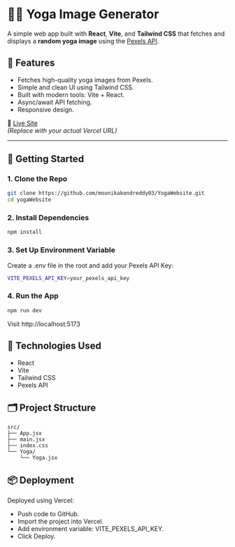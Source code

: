 # 🧘‍♀️ Yoga Image Generator
A simple web app built with **React**, **Vite**, and **Tailwind CSS** that fetches and displays a **random yoga image** using the [Pexels API](https://www.pexels.com/api/).

## 🌟 Features
- Fetches high-quality yoga images from Pexels.
- Simple and clean UI using Tailwind CSS.
- Built with modern tools: Vite + React.
- Async/await API fetching.
- Responsive design.

🔗 [Live Site](https://your-vercel-deployment-url.vercel.app)  
*(Replace with your actual Vercel URL)*

---

## 🚀 Getting Started

### 1. Clone the Repo
```bash
git clone https://github.com/mounikakondreddy03/YogaWebsite.git
cd yogaWebsite
```

### 2. Install Dependencies
```bash 
npm install
```

### 3. Set Up Environment Variable
Create a .env file in the root and add your Pexels API Key:
```bash 
VITE_PEXELS_API_KEY=your_pexels_api_key
```

### 4. Run the App
```bash
npm run dev
```
Visit http://localhost:5173

## 🧪 Technologies Used
- React
- Vite
- Tailwind CSS
- Pexels API

## 🗂️ Project Structure
```
src/
├── App.jsx           
├── main.jsx           
├── index.css          
└── Yoga/
    └── Yoga.jsx       
```

## 📦 Deployment
Deployed using Vercel:
- Push code to GitHub.
- Import the project into Vercel.
- Add environment variable: VITE_PEXELS_API_KEY.
- Click Deploy.
